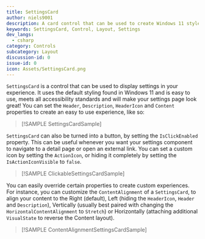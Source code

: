 ```yaml
---
title: SettingsCard
author: niels9001
description: A card control that can be used to create Windows 11 style settings experiences.
keywords: SettingsCard, Control, Layout, Settings
dev_langs:
  - csharp
category: Controls
subcategory: Layout
discussion-id: 0
issue-id: 0
icon: Assets/SettingsCard.png
---
```


`SettingsCard` is a control that can be used to display settings in your experience. It uses the default styling found in Windows 11 and is easy to use, meets all accessibility standards and will make your settings page look great!
You can set the `Header`, `Description`, `HeaderIcon` and `Content` properties to create an easy to use experience, like so:

> [!SAMPLE SettingsCardSample]

`SettingsCard` can also be turned into a button, by setting the `IsClickEnabled` property. This can be useful whenever you want your settings component to navigate to a detail page or open an external link. You can set a custom icon by setting the `ActionIcon`, or hiding it completely by setting the `IsActionIconVisible` to `false`.

> [!SAMPLE ClickableSettingsCardSample]

You can easily override certain properties to create custom experiences. For instance, you can customize the `ContentAlignment` of a `SettingsCard`, to align your content to the Right (default), Left (hiding the `HeaderIcon`, `Header` and `Description`), Vertically (usually best paired with changing the `HorizontalContentAlignment` to `Stretch`) or Horizontally (attaching additional `VisualState` to reverse the Content layout).

> [!SAMPLE ContentAlignmentSettingsCardSample]
